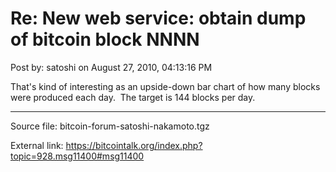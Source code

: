 # Re: New web service: obtain dump of bitcoin block NNNN

Post by: satoshi on August 27, 2010, 04:13:16 PM

That's kind of interesting as an upside-down bar chart of how many blocks were produced each day. &nbsp;The target is 144 blocks per day.

---

Source file: bitcoin-forum-satoshi-nakamoto.tgz

External link: https://bitcointalk.org/index.php?topic=928.msg11400#msg11400
